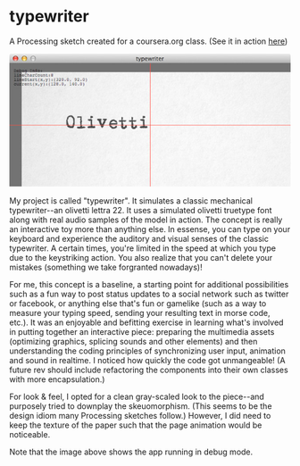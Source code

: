 typewriter
==========

A Processing sketch created for a coursera.org class. (See it in action [here](https://googledrive.com/host/0B1dY2ZQM39TcUl9LVUlEbXM3NGc/))


![typewriter](/screenshot.jpg "Screenshot of typewriter")

My project is called "typewriter". It simulates a classic mechanical typewriter--an olivetti lettra 22. It uses a simulated olivetti truetype font along with real audio samples of the model in action. The concept is really an interactive toy more than anything else. In essense, you can type on your keyboard and experience the auditory and visual senses of the classic typewriter. A certain times, you're limited in the speed at which you type due to the keystriking action. You also realize that you can't delete your mistakes (something we take forgranted nowadays)!

For me, this concept is a baseline, a starting point for additional possibilities such as a fun way to post status updates to a social network such as twitter or facebook, or anything else that's fun or gamelike (such as a way to measure your typing speed, sending your resulting text in morse code, etc.). It was an enjoyable and befitting exercise in learning what's involved in putting together an interactive piece: preparing the multimedia assets (optimizing graphics, splicing sounds and other elements) and then understanding the coding principles of synchronizing user input, animation and sound in realtime. I noticed how quickly the code got unmangeable! (A future rev should include refactoring the components into their own classes with more encapsulation.)

For look & feel, I opted for a clean gray-scaled look to the piece--and purposely tried to downplay the skeuomorphism. (This seems to be the design idiom many Processing sketches follow.) However, I did need to keep the texture of the paper such that the page animation would be noticeable.

Note that the image above shows the app running in debug mode.
